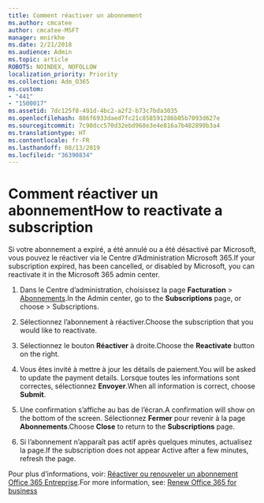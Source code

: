 ```yaml
---
title: Comment réactiver un abonnement
ms.author: cmcatee
author: cmcatee-MSFT
manager: mnirkhe
ms.date: 2/21/2018
ms.audience: Admin
ms.topic: article
ROBOTS: NOINDEX, NOFOLLOW
localization_priority: Priority
ms.collection: Adm_O365
ms.custom:
- "441"
- "1500017"
ms.assetid: 7dc125f8-491d-4bc2-a2f2-b73c7bda3035
ms.openlocfilehash: 886f6933daed7fc21c858591286b05b7093d627e
ms.sourcegitcommit: 7c90dcc570d32ebd968e3e4e816a7b482890b3a4
ms.translationtype: HT
ms.contentlocale: fr-FR
ms.lasthandoff: 08/13/2019
ms.locfileid: "36390834"
---
```

# <a name="how-to-reactivate-a-subscription"></a><span data-ttu-id="2de13-102">Comment réactiver un abonnement</span><span class="sxs-lookup"><span data-stu-id="2de13-102">How to reactivate a subscription</span></span>

<span data-ttu-id="2de13-103">Si votre abonnement a expiré, a été annulé ou a été désactivé par Microsoft, vous pouvez le réactiver via le Centre d’Administration Microsoft 365.</span><span class="sxs-lookup"><span data-stu-id="2de13-103">If your subscription expired, has been cancelled, or disabled by Microsoft, you can reactivate it in the Microsoft 365 admin center.</span></span>
  
1. <span data-ttu-id="2de13-104">Dans le Centre d’administration, choisissez la page **Facturation** \> [Abonnements](https://go.microsoft.com/fwlink/p/?linkid=842054).</span><span class="sxs-lookup"><span data-stu-id="2de13-104">In the Admin center, go to the **Subscriptions** page, or choose \> [](https://go.microsoft.com/fwlink/p/?linkid=842054) Subscriptions.</span></span>

2. <span data-ttu-id="2de13-105">Sélectionnez l’abonnement à réactiver.</span><span class="sxs-lookup"><span data-stu-id="2de13-105">Choose the subscription that you would like to reactivate.</span></span>

3. <span data-ttu-id="2de13-106">Sélectionnez le bouton **Réactiver** à droite.</span><span class="sxs-lookup"><span data-stu-id="2de13-106">Choose the **Reactivate** button on the right.</span></span>

4. <span data-ttu-id="2de13-107">Vous êtes invité à mettre à jour les détails de paiement.</span><span class="sxs-lookup"><span data-stu-id="2de13-107">You will be asked to update the payment details.</span></span> <span data-ttu-id="2de13-108">Lorsque toutes les informations sont correctes, sélectionnez **Envoyer**.</span><span class="sxs-lookup"><span data-stu-id="2de13-108">When all information is correct, choose **Submit**.</span></span>

5. <span data-ttu-id="2de13-109">Une confirmation s’affiche au bas de l’écran.</span><span class="sxs-lookup"><span data-stu-id="2de13-109">A confirmation will show on the bottom of the screen.</span></span> <span data-ttu-id="2de13-110">Sélectionnez **Fermer** pour revenir à la page **Abonnements**.</span><span class="sxs-lookup"><span data-stu-id="2de13-110">Choose **Close** to return to the **Subscriptions** page.</span></span>

6. <span data-ttu-id="2de13-111">Si l’abonnement n’apparaît pas actif après quelques minutes, actualisez la page.</span><span class="sxs-lookup"><span data-stu-id="2de13-111">If the subscription does not appear Active after a few minutes, refresh the page.</span></span>

<span data-ttu-id="2de13-112">Pour plus d’informations, voir: [Réactiver ou renouveler un abonnement Office 365 Entreprise](https://docs.microsoft.com/fr-FR/office365/admin/subscriptions-and-billing/renew-your-subscription).</span><span class="sxs-lookup"><span data-stu-id="2de13-112">For more information, see: [Renew Office 365 for business](https://docs.microsoft.com/en-us/office365/admin/subscriptions-and-billing/renew-your-subscription)</span></span>
